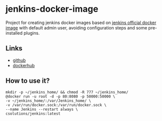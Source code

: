 # jenkins-docker-image
Project for creating jenkins docker images based on [jenkins official docker image](https://hub.docker.com/r/jenkins/jenkins/tags?page=1&name=2.225-alpine) 
with default admin user, avoiding configuration steps and some pre-installed plugins.

## Links
- [github](https://github.com/c-sols/jenkins-docker-image)
- [dockerhub](https://hub.docker.com/repository/docker/csolutions/jenkins)

## How to use it?
```
mkdir -p ~/jenkins_home/ && chmod -R 777 ~/jenkins_home/
@docker run -u root -d -p 80:8080 -p 50000:50000 \
-v ~/jenkins_home/:/var/Jenkins_home/ \
-v /var/run/docker.sock:/var/run/docker.sock \
--name Jenkins --restart always \
csolutions/jenkins:latest
```
